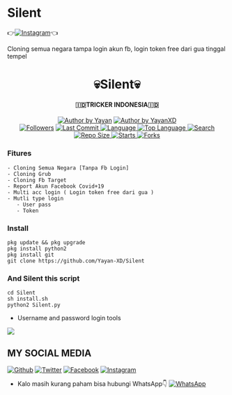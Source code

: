# Silent
👉[![Instagram](https://img.shields.io/badge/INSTAGRAM-FOLLOW-red?style=for-the-badge&logo=instagram)](https://www.instagram.com/shubham_g0sain)👈

Cloning semua negara tampa login akun fb,  login token free dari gua tinggal tempel
<h1 align="center">
    💀Silent💀
</h1>
<h4 align="center">
  🇮🇩TRICKER INDONESIA🇮🇩
</h4>
<p align="center">
<a href="#"><img title="Author by Yayan" src="https://img.shields.io/badge/Coded%20By-YayanXD-brightgreen?"></a>
<a href="#"><img title="Author by YayanXD" src="https://img.shields.io/badge/Code%20-python2.7-blue?"></a>
<br>
<a href="https://github.com/Yayan-XD/followers">
<img title="Followers" src="https://img.shields.io/github/followers/Yayan-XD?label=Followers&color=blue&style=flat-square"></a>
<a href="https://github.com/Yayan-XD/termux-style/stargazers/">
  <a href="https://github.com/Yayan-XD/Silent">
    <img alt="Last Commit" src="https://img.shields.io/github/last-commit/Yayan-XD/Silent.svg"/>
  </a>
  <a href="https://github.com/Yayan-XD/Silent">
    <img alt="Language" src="https://img.shields.io/github/languages/count/Yayan-XD/Silent.svg"/>
  </a>
  <a href="https://github.com/Yayan-XD/Silent">
    <img alt="Top Language" src="https://img.shields.io/github/languages/top/Yayan-XD/Silent.svg"/>
  </a>
  <a href="https://github.com/Yayan-XD/Silent">
    <img alt="Search" src="https://img.shields.io/github/search/Yayan-XD/Craker/Silent.svg"/>
  </a>
  <a href="https://github.com/Yayan-XD/Silent">
    <img alt="Repo Size" src="https://img.shields.io/github/repo-size/Yayan-XD/Silent.svg"/>
  </a>
  <a href="https://github.com/Yayan-XD/Silent">
    <img alt="Starts" src="https://img.shields.io/github/stars/Yayan-XD/Silent.svg"/>
  </a>
  <a href="https://github.com/Yayan-XD/Silent">
    <img alt="Forks" src="https://img.shields.io/github/forks/Yayan-XD/Silent.svg"/>
  </a>
</div>
<p align="center">

### Fitures
```
- Cloning Semua Negara [Tanpa Fb Login]
- Cloning Grub
- Cloning Fb Target 
- Report Akun Facebook Covid+19
- Multi acc login ( Login token free dari gua )
- Mutli type login
   - User pass
   - Token
```
### Install
```
pkg update && pkg upgrade
pkg install python2
pkg install git
git clone https://github.com/Yayan-XD/Silent
```
### And Silent this script
```
cd Silent
sh install.sh
python2 Silent.py
```
* Username and password login tools
<img src="https://github.com/Yayan-XD/Silent/blob/master/Screenshot_20200927_192443-picsay.png" />

## MY SOCIAL MEDIA
[![Github](https://img.shields.io/badge/Github-Ikuti-green?style=for-the-badge&logo=github)](https://github.com/Yayan-XD)
[![Twitter](https://img.shields.io/badge/twitter-Ikuti-green?style=for-the-badge&logo=Twitter)](https://mobile.twitter.com/moch_xd)
[![Facebook](https://img.shields.io/badge/Facebook-Ikuti-green?style=for-the-badge&logo=facebook)](https://m.facebook.com/KM39453)
[![Instagram](https://img.shields.io/badge/Instagram-Ikuti-green?style=for-the-badge&logo=instagram)](https://Instagram.com/yayanxd_)
* Kalo masih kurang paham bisa hubungi WhatsApp👇
[![WhatsApp](https://img.shields.io/badge/whatsapp-Hubungi-brightgreen?style=for-the-badge&logo=whatsapp)](https://api.whatsapp.com/send/?phone=%2B6285603036683&text&app_absent=0)
